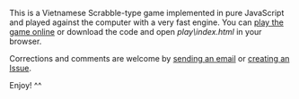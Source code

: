 This is a Vietnamese Scrabble-type game implemented in pure JavaScript and played against the computer with a very fast engine. You can [play the game online](https://www.vietboard.org/play/) or download the code and open *play\index.html* in your browser.

Corrections and comments are welcome by [sending an email](mailto:feedback@vietboard.org?subject=Vietboard) or [creating an Issue](https://github.com/thdoan/vietboard/issues).

Enjoy! ^^